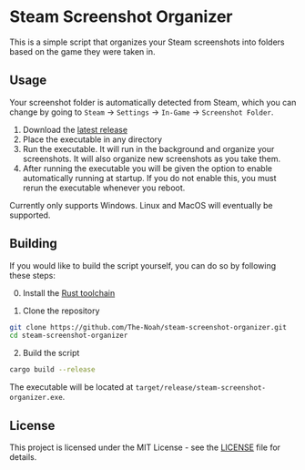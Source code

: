 # Steam Screenshot Organizer

This is a simple script that organizes your Steam screenshots into folders based on the game they were taken in.

## Usage

Your screenshot folder is automatically detected from Steam, which you can change by going to `Steam` -> `Settings` -> `In-Game` -> `Screenshot Folder`.

1. Download the [latest release](https://github.com/The-Noah/steam-screenshot-organizer/releases/latest/download/steam-screenshot-organizer.exe)
2. Place the executable in any directory
3. Run the executable. It will run in the background and organize your screenshots. It will also organize new screenshots as you take them.
4. After running the executable you will be given the option to enable automatically running at startup. If you do not enable this, you must rerun the executable whenever you reboot.

Currently only supports Windows. Linux and MacOS will eventually be supported.

## Building

If you would like to build the script yourself, you can do so by following these steps:

0. Install the [Rust toolchain](https://www.rust-lang.org/tools/install)

1. Clone the repository

```bash
git clone https://github.com/The-Noah/steam-screenshot-organizer.git
cd steam-screenshot-organizer
```

2. Build the script

```bash
cargo build --release
```

The executable will be located at `target/release/steam-screenshot-organizer.exe`.

## License

This project is licensed under the MIT License - see the [LICENSE](LICENSE) file for details.
